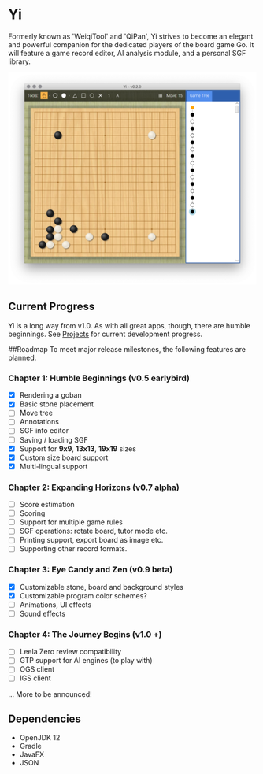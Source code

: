 # Yi
Formerly known as 'WeiqiTool' and 'QiPan', Yi strives to become an elegant and powerful companion for the dedicated players of the board game Go. It will feature a game record editor, AI analysis module, and a personal SGF library.

![Yi v0.0.6](screenshots/0_0_7.png)

## Current Progress
Yi is a long way from v1.0.
As with all great apps, though, there are humble beginnings.
See [Projects](https://github.com/Nibby/QiPan/projects) for current development progress.

##Roadmap
To meet major release milestones, the following features are planned.

### Chapter 1: Humble Beginnings (v0.5 earlybird)
- [X] Rendering a goban
- [x] Basic stone placement
- [ ] Move tree
- [ ] Annotations
- [ ] SGF info editor
- [ ] Saving / loading SGF
- [x] Support for **9x9**, **13x13**, **19x19** sizes
- [x] Custom size board support
- [x] Multi-lingual support

### Chapter 2: Expanding Horizons (v0.7 alpha)
- [ ] Score estimation
- [ ] Scoring
- [ ] Support for multiple game rules
- [ ] SGF operations: rotate board, tutor mode etc.
- [ ] Printing support, export board as image etc.
- [ ] Supporting other record formats.

### Chapter 3: Eye Candy and Zen (v0.9 beta)
- [x] Customizable stone, board and background styles
- [x] Customizable program color schemes?
- [ ] Animations, UI effects
- [ ] Sound effects

### Chapter 4: The Journey Begins (v1.0 +)
- [ ] Leela Zero review compatibility
- [ ] GTP support for AI engines (to play with)
- [ ] OGS client
- [ ] IGS client

... More to be announced!

## Dependencies
- OpenJDK 12
- Gradle
- JavaFX
- JSON